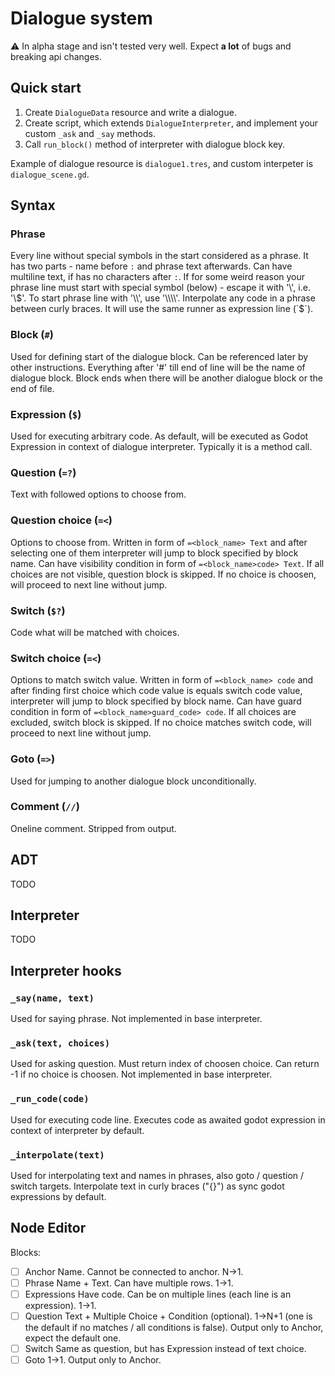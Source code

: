 # Dialogue system

⚠️ In alpha stage and isn't tested very well. Expect **a lot** of bugs and breaking api changes.

## Quick start
1. Create `DialogueData` resource and write a dialogue.
2. Create script, which extends `DialogueInterpreter`, and implement your custom `_ask` and `_say` methods.
3. Call `run_block()` method of interpreter with dialogue block key.

Example of dialogue resource is `dialogue1.tres`, and custom interpeter is `dialogue_scene.gd`.

## Syntax
### Phrase
Every line without special symbols in the start considered as a phrase.
It has two parts - name before `:` and phrase text afterwards. Can have multiline text, if has no characters after `:`.
If for some weird reason your phrase line must start with special symbol (below) - escape it with '\\', i.e. '\\$'.
To start phrase line with '\\', use '\\\\'.
Interpolate any code in a phrase between curly braces. It will use the same runner as expression line (`$`).

### Block (`#`)
Used for defining start of the dialogue block. Can be referenced later by other instructions.
Everything after '#' till end of line will be the name of dialogue block.
Block ends when there will be another dialogue block or the end of file.

### Expression (`$`)
Used for executing arbitrary code. As default, will be executed as Godot Expression in context of dialogue interpreter.
Typically it is a method call.

### Question (`=?`)
Text with followed options to choose from.

### Question choice (`=<`)
Options to choose from. Written in form of `=<block_name> Text` and after selecting
one of them interpreter will jump to block specified by block name.
Can have visibility condition in form of `=<block_name>code> Text`.
If all choices are not visible, question block is skipped.
If no choice is choosen, will proceed to next line without jump.

### Switch (`$?`)
Code what will be matched with choices.

### Switch choice (`=<`)
Options to match switch value. Written in form of `=<block_name> code` and after finding first
choice which code value is equals switch code value, interpreter will jump to block specified by block name.
Can have guard condition in form of `=<block_name>guard_code> code`.
If all choices are excluded, switch block is skipped.
If no choice matches switch code, will proceed to next line without jump.

### Goto (`=>`)
Used for jumping to another dialogue block unconditionally.

### Comment (`//`)
Oneline comment. Stripped from output.

## ADT
TODO

## Interpreter
TODO

## Interpreter hooks
### `_say(name, text)`
Used for saying phrase. Not implemented in base interpreter.

### `_ask(text, choices)`
Used for asking question. Must return index of choosen choice.
Can return -1 if no choice is choosen. Not implemented in base interpreter.

### `_run_code(code)`
Used for executing code line.
Executes code as awaited godot expression in context of interpreter by default.

### `_interpolate(text)`
Used for interpolating text and names in phrases, also goto / question / switch targets.
Interpolate text in curly braces ("{}") as sync godot expressions by default.

## Node Editor
Blocks:
- [ ] Anchor
Name. Cannot be connected to anchor. N->1.
- [ ] Phrase
Name + Text. Can have multiple rows. 1->1.
- [ ] Expressions
Have code. Can be on multiple lines (each line is an expression). 1->1.
- [ ] Question
Text + Multiple Choice + Condition (optional).
1->N+1 (one is the default if no matches / all conditions is false).
Output only to Anchor, expect the default one.
- [ ] Switch
Same as question, but has Expression instead of text choice.
- [ ] Goto
1->1. Output only to Anchor.

